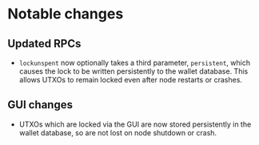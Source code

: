 Notable changes
===============

Updated RPCs
------------

- `lockunspent` now optionally takes a third parameter, `persistent`, which
causes the lock to be written persistently to the wallet database. This
allows UTXOs to remain locked even after node restarts or crashes.

GUI changes
-----------

- UTXOs which are locked via the GUI are now stored persistently in the
wallet database, so are not lost on node shutdown or crash.